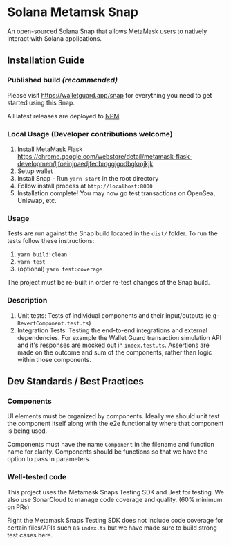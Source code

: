 # Solana Metamsk Snap

An open-sourced Solana Snap that allows MetaMask users to natively interact with Solana applications.

## Installation Guide

### Published build _(recommended)_

Please visit https://walletguard.app/snap for everything you need to get started using this Snap.

All latest releases are deployed to [NPM](https://www.npmjs.com/package/wallet-guard-snap)

### Local Usage (Developer contributions welcome)

1. Install MetaMask Flask https://chrome.google.com/webstore/detail/metamask-flask-developmen/ljfoeinjpaedjfecbmggjgodbgkmjkjk
2. Setup wallet
3. Install Snap - Run `yarn start` in the root directory
4. Follow install process at `http://localhost:8000`
5. Installation complete! You may now go test transactions on OpenSea, Uniswap, etc.

### Usage

Tests are run against the Snap build located in the `dist/` folder. To run the tests follow these instructions:

1. `yarn build:clean`
2. `yarn test`
3. (optional) `yarn test:coverage`

The project must be re-built in order re-test changes of the Snap build.

### Description

1. Unit tests: Tests of individual components and their input/outputs (e.g- `RevertComponent.test.ts`)
2. Integration Tests: Testing the end-to-end integrations and external dependencies. For example the Wallet Guard transaction simulation API and it's responses are mocked out in `index.test.ts`. Assertions are made on the outcome and sum of the components, rather than logic within those components.

## Dev Standards / Best Practices

### Components

UI elements must be organized by components. Ideally we should unit test the component itself along with the
e2e functionality where that component is being used.

Components must have the name `Component` in the filename and function name for clarity. Components should be functions so that we have the option to pass in parameters.

### Well-tested code

This project uses the Metamask Snaps Testing SDK and Jest for testing. We also use SonarCloud to manage code coverage and quality. (60% minimum on PRs)

Right the Metamask Snaps Testing SDK does not include code coverage for certain files/APIs such as `index.ts` but we have made sure to build strong test cases here.
